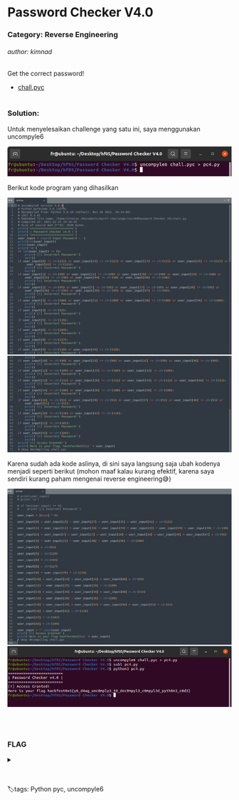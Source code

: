 # Password Checker V4.0

### Category: Reverse Engineering

###### author: kimnad

Get the correct password!

- [chall.pyc](/Hackfest0x5/Reverse/Password%20Checker%20V4.0/chall.pyc)
  <br><br>

### Solution:

Untuk menyelesaikan challenge yang satu ini, saya menggunakan uncompyle6

![](/media/hf05-pc4-1.png)

Berikut kode program yang dihasilkan

![](/media/hf05-pc4-2.png)
![](/media/hf05-pc4-3.png)

Karena sudah ada kode aslinya, di sini saya langsung saja ubah kodenya menjadi seperti berikut (mohon maaf kalau kurang efektif, karena saya sendiri kurang paham mengenai reverse engineering😅)

![](/media/hf05-pc4-4.png)
![](/media/hf05-pc4-5.png)

<br><br>

### FLAG

<details>
  <summary></summary>
hackfest0x5{y0_d4wg_unc0mply3_t0_dec0mpyl3_c0mpyl3d_pyth0n3_c0d3}
</details>

<br><br>
🏷️tags: Python pyc, uncompyle6

